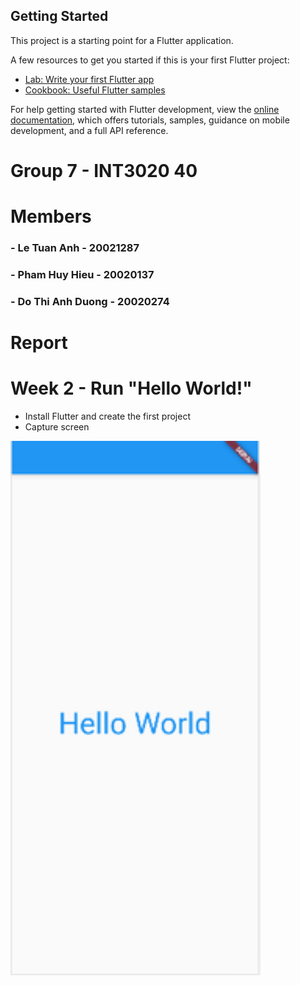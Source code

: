 ## Getting Started

This project is a starting point for a Flutter application.

A few resources to get you started if this is your first Flutter project:

- [Lab: Write your first Flutter app](https://docs.flutter.dev/get-started/codelab)
- [Cookbook: Useful Flutter samples](https://docs.flutter.dev/cookbook)

For help getting started with Flutter development, view the
[online documentation](https://docs.flutter.dev/), which offers tutorials,
samples, guidance on mobile development, and a full API reference.

# Group 7 - INT3020 40

# Members

### - Le Tuan Anh - 20021287

### - Pham Huy Hieu - 20020137

### - Do Thi Anh Duong - 20020274

# Report

# Week 2 - Run "Hello World!"

- Install Flutter and create the first project
- Capture screen

<img src="./lib/assets/img/helloworld.png" width="400"/>
